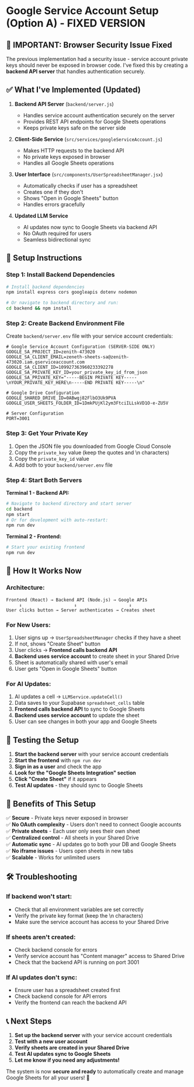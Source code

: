 # Google Service Account Setup (Option A) - FIXED VERSION

## 🚨 **IMPORTANT: Browser Security Issue Fixed**

The previous implementation had a security issue - service account private keys should never be exposed in browser code. I've fixed this by creating a **backend API server** that handles authentication securely.

## ✅ What I've Implemented (Updated)

1. **Backend API Server** (`backend/server.js`)
   - Handles service account authentication securely on the server
   - Provides REST API endpoints for Google Sheets operations
   - Keeps private keys safe on the server side

2. **Client-Side Service** (`src/services/googleServiceAccount.js`)
   - Makes HTTP requests to the backend API
   - No private keys exposed in browser
   - Handles all Google Sheets operations

3. **User Interface** (`src/components/UserSpreadsheetManager.jsx`)
   - Automatically checks if user has a spreadsheet
   - Creates one if they don't
   - Shows "Open in Google Sheets" button
   - Handles errors gracefully

4. **Updated LLM Service**
   - AI updates now sync to Google Sheets via backend API
   - No OAuth required for users
   - Seamless bidirectional sync

## 🔧 Setup Instructions

### Step 1: Install Backend Dependencies

```bash
# Install backend dependencies
npm install express cors googleapis dotenv nodemon

# Or navigate to backend directory and run:
cd backend && npm install
```

### Step 2: Create Backend Environment File

Create `backend/server.env` file with your service account credentials:

```env
# Google Service Account Configuration (SERVER-SIDE ONLY)
GOOGLE_SA_PROJECT_ID=zenith-473020
GOOGLE_SA_CLIENT_EMAIL=zeneth-sheets-sa@zenith-473020.iam.gserviceaccount.com
GOOGLE_SA_CLIENT_ID=109927363960233392278
GOOGLE_SA_PRIVATE_KEY_ID=your_private_key_id_from_json
GOOGLE_SA_PRIVATE_KEY="-----BEGIN PRIVATE KEY-----\nYOUR_PRIVATE_KEY_HERE\n-----END PRIVATE KEY-----\n"

# Google Drive Configuration
GOOGLE_SHARED_DRIVE_ID=0ABwgj82FlbO3Uk9PVA
GOOGLE_USER_SHEETS_FOLDER_ID=1DmkPUjKl2ym3FtciILLskVD1O-e-ZU5V

# Server Configuration
PORT=3001
```

### Step 3: Get Your Private Key

1. Open the JSON file you downloaded from Google Cloud Console
2. Copy the `private_key` value (keep the quotes and \n characters)
3. Copy the `private_key_id` value
4. Add both to your `backend/server.env` file

### Step 4: Start Both Servers

**Terminal 1 - Backend API:**
```bash
# Navigate to backend directory and start server
cd backend
npm start
# Or for development with auto-restart:
npm run dev
```

**Terminal 2 - Frontend:**
```bash
# Start your existing frontend
npm run dev
```

## 🚀 How It Works Now

### Architecture:
```
Frontend (React) → Backend API (Node.js) → Google APIs
     ↓                    ↓                    ↓
User clicks button → Server authenticates → Creates sheet
```

### For New Users:
1. User signs up → `UserSpreadsheetManager` checks if they have a sheet
2. If not, shows "Create Sheet" button
3. User clicks → **Frontend calls backend API**
4. **Backend uses service account** to create sheet in your Shared Drive
5. Sheet is automatically shared with user's email
6. User gets "Open in Google Sheets" button

### For AI Updates:
1. AI updates a cell → `LLMService.updateCell()`
2. Data saves to your Supabase `spreadsheet_cells` table
3. **Frontend calls backend API** to sync to Google Sheets
4. **Backend uses service account** to update the sheet
5. User can see changes in both your app and Google Sheets

## 🔄 Testing the Setup

1. **Start the backend server** with your service account credentials
2. **Start the frontend** with `npm run dev`
3. **Sign in as a user** and check the app
4. **Look for the "Google Sheets Integration" section**
5. **Click "Create Sheet"** if it appears
6. **Test AI updates** - they should sync to Google Sheets

## 🎯 Benefits of This Setup

✅ **Secure** - Private keys never exposed in browser  
✅ **No OAuth complexity** - Users don't need to connect Google accounts  
✅ **Private sheets** - Each user only sees their own sheet  
✅ **Centralized control** - All sheets in your Shared Drive  
✅ **Automatic sync** - AI updates go to both your DB and Google Sheets  
✅ **No iframe issues** - Users open sheets in new tabs  
✅ **Scalable** - Works for unlimited users  

## 🛠️ Troubleshooting

### If backend won't start:
- Check that all environment variables are set correctly
- Verify the private key format (keep the \n characters)
- Make sure the service account has access to your Shared Drive

### If sheets aren't created:
- Check backend console for errors
- Verify service account has "Content manager" access to Shared Drive
- Check that the backend API is running on port 3001

### If AI updates don't sync:
- Ensure user has a spreadsheet created first
- Check backend console for API errors
- Verify the frontend can reach the backend API

## 📞 Next Steps

1. **Set up the backend server** with your service account credentials
2. **Test with a new user account**
3. **Verify sheets are created in your Shared Drive**
4. **Test AI updates sync to Google Sheets**
5. **Let me know if you need any adjustments!**

The system is now **secure and ready** to automatically create and manage Google Sheets for all your users! 🎉
